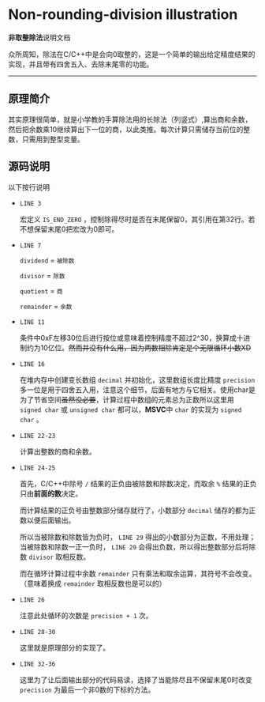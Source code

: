 ﻿# Non-rounding-division illustration

**非取整除法**说明文档

众所周知，除法在C/C++中是会向0取整的，这是一个简单的输出给定精度结果的实现，并且带有四舍五入、去除末尾零的功能。

---

## 原理简介

其实原理很简单，就是小学教的手算除法用的长除法（列竖式）,算出商和余数，然后把余数乘10继续算出下一位的商，以此类推。每次计算只需储存当前位的整数，只需用到整型变量。

## 源码说明

以下按行说明

- `LINE 3` 

  宏定义 `IS_END_ZERO` ，控制除得尽时是否在末尾保留0，其引用在第32行。若不想保留末尾0把宏改为0即可。

- `LINE 7` 

  `dividend` = `被除数` 

  `divisor` = `除数` 

  `quotient` = `商` 

  `remainder` = `余数`

- `LINE 11` 

  条件中0xF左移30位后进行按位或意味着控制精度不超过2^30，换算成十进制约为10亿位。~~然而并没有什么用，因为两数相除肯定是个无限循环小数XD~~

- `LINE 16` 

  在堆内存中创建变长数组 `decimal` 并初始化，这里数组长度比精度 `precision` 多一位是用于四舍五入用，注意这个细节，后面有地方与它相关。使用char是为了节省空间~~虽然没必要~~，计算过程中数组的元素总为正数所以这里用 `signed char` 或 `unsigned char` 都可以，**MSVC**中 `char` 的实现为 `signed char` 。

- `LINE 22-23` 

  计算出整数的商和余数。

- `LINE 24-25` 

  首先，C/C++中除号 `/` 结果的正负由被除数和除数决定，而取余 `%` 结果的正负只由**前面的数**决定。

  而计算结果的正负号由整数部分储存就行了，小数部分 `decimal` 储存的都为正数以便后面输出。

  所以当被除数和除数皆为负时， `LINE 29` 得出的小数部分为正数，不用处理；当被除数和除数一正一负时， `LINE 29` 会得出负数，所以得出整数部分后将除数 `divisor` 取相反数。

  而在循环计算过程中余数 `remainder` 只有乘法和取余运算，其符号不会改变。（意味着换成 `remainder` 取相反数也是可以的）

- `LINE 26` 

  注意此处循环的次数是 `precision + 1` 次。

- `LINE 28-30` 

  这里就是原理部分的实现了。

- `LINE 32-36` 

  这里为了让后面输出部分的代码易读，选择了当能除尽且不保留末尾0时改变 `precision` 为最后一个非0数的下标的方法。

  